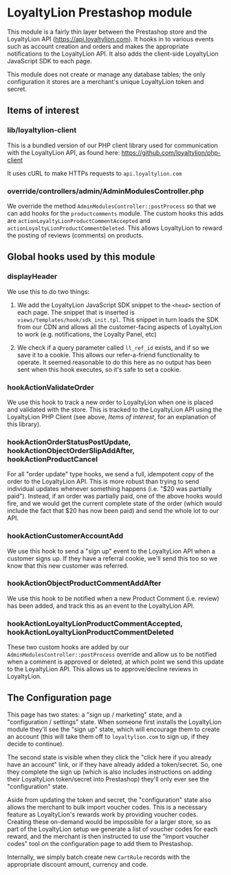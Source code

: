 # LoyaltyLion Prestashop module

This module is a fairly thin layer between the Prestashop store and the LoyaltyLion API (https://api.loyaltylion.com). It hooks in to various events such as account creation and orders and makes the appropriate notifications to the LoyaltyLion API. It also adds the client-side LoyaltyLion JavaScript SDK to each page.

This module does not create or manage any database tables; the only configuration it stores are a merchant's unique LoyaltyLion token and secret.

## Items of interest

### lib/loyaltylion-client

This is a bundled version of our PHP client library used for communication with the LoyaltyLion API, as found here: https://github.com/loyaltylion/php-client

It uses cURL to make HTTPs requests to `api.loyaltylion.com`

### override/controllers/admin/AdminModulesController.php

We override the method `AdminModulesController::postProcess` so that we can add hooks for the `productcomments` module. The custom hooks this adds are `actionLoyaltyLionProductCommentAccepted` and `actionLoyaltyLionProductCommentDeleted`. This allows LoyaltyLion to reward the posting of reviews (comments) on products.

## Global hooks used by this module

### displayHeader

We use this to do two things:

1) We add the LoyaltyLion JavaScript SDK snippet to the `<head>` section of each page. The snippet that is inserted is `views/templates/hook/sdk_init.tpl`. This snippet in turn loads the SDK from our CDN and allows all the customer-facing aspects of LoyaltyLion to work (e.g. notifications, the Loyalty Panel, etc)

2) We check if a query parameter called `ll_ref_id` exists, and if so we save it to a cookie. This allows our refer-a-friend functionality to operate. It seemed reasonable to do this here as no output has been sent when this hook executes, so it's safe to set a cookie.

### hookActionValidateOrder

We use this hook to track a new order to LoyaltyLion when one is placed and validated with the store. This is tracked to the LoyaltyLion API using the LoyaltyLion PHP Client (see above, *Items of interest*, for an explanation of this library).

### hookActionOrderStatusPostUpdate, hookActionObjectOrderSlipAddAfter, hookActionProductCancel

For all "order update" type hooks, we send a full, idempotent copy of the order to the LoyaltyLion API. This is more robust than trying to send individual updates whenever something happens (i.e. "$20 was partially paid"). Instead, if an order was partially paid, one of the above hooks would fire, and we would get the current complete state of the order (which would include the fact that $20 has now been paid) and send the whole lot to our API.

### hookActionCustomerAccountAdd

We use this hook to send a "sign up" event to the LoyaltyLion API when a customer signs up. If they have a referral cookie, we'll send this too so we know that this new customer was referred.

### hookActionObjectProductCommentAddAfter

We use this hook to be notified when a new Product Comment (i.e. review) has been added, and track this as an event to the LoyaltyLion API.

### hookActionLoyaltyLionProductCommentAccepted, hookActionLoyaltyLionProductCommentDeleted

These two custom hooks are added by our `AdminModulesController::postProcess` override and allow us to be notified when a comment is approved or deleted, at which point we send this update to the LoyaltyLion API. This allows us to approve/decline reviews in LoyaltyLion.

## The Configuration page

This page has two states: a "sign up / marketing" state, and a "configuration / settings" state. When someone first installs the LoyaltyLion module they'll see the "sign up" state, which will encourage them to create an account (this will take them off to `loyaltylion.com` to sign up, if they decide to continue).

The second state is visible when they click the "click here if you already have an account" link, or if they have already added a token/secret. So, one they complete the sign up (which is also includes instructions on adding their LoyaltyLion token/secret into Prestashop) they'll only ever see the "configuration" state.

Aside from updating the token and secret, the "configuration" state also allows the merchant to bulk import voucher codes. This is a necessary feature as LoyaltyLion's rewards work by providing voucher codes. Creating these on-demand would be impossible for a larger store, so as part of the LoyaltyLion setup we generate a list of voucher codes for each reward, and the merchant is then instructed to use the "Import voucher codes" tool on the configuration page to add them to Prestashop.

Internally, we simply batch create new `CartRule` records with the appropriate discount amount, currency and code.